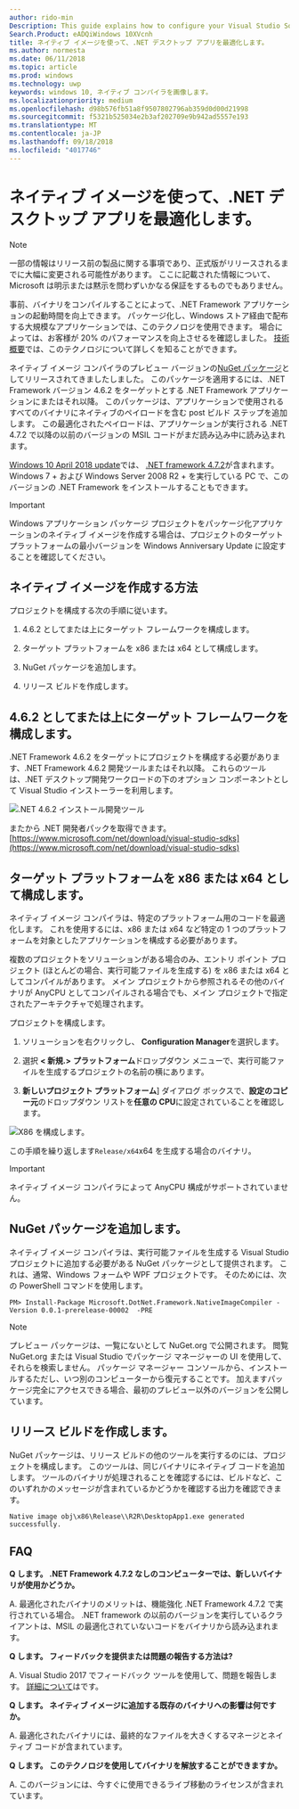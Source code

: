 ```yaml
---
author: rido-min
Description: This guide explains how to configure your Visual Studio Solution to optimize the application binaries with native images.
Search.Product: eADQiWindows 10XVcnh
title: ネイティブ イメージを使って、.NET デスクトップ アプリを最適化します。
ms.author: normesta
ms.date: 06/11/2018
ms.topic: article
ms.prod: windows
ms.technology: uwp
keywords: windows 10, ネイティブ コンパイラを画像します。
ms.localizationpriority: medium
ms.openlocfilehash: d98b576fb51a8f9507802796ab359d0d00d21998
ms.sourcegitcommit: f5321b525034e2b3af202709e9b942ad5557e193
ms.translationtype: MT
ms.contentlocale: ja-JP
ms.lasthandoff: 09/18/2018
ms.locfileid: "4017746"
---
```

# <a name="optimize-your-net-desktop-apps-with-native-images"></a>ネイティブ イメージを使って、.NET デスクトップ アプリを最適化します。

> [!NOTE]
> 一部の情報はリリース前の製品に関する事項であり、正式版がリリースされるまでに大幅に変更される可能性があります。 ここに記載された情報について、Microsoft は明示または黙示を問わずいかなる保証をするものでもありません。

事前、バイナリをコンパイルすることによって、.NET Framework アプリケーションの起動時間を向上できます。 パッケージ化し、Windows ストア経由で配布する大規模なアプリケーションでは、このテクノロジを使用できます。 場合によっては、お客様が 20% のパフォーマンスを向上させるを確認しました。 [技術概要](https://github.com/dotnet/coreclr/blob/master/Documentation/botr/readytorun-overview.md)では、このテクノロジについて詳しくを知ることができます。

ネイティブ イメージ コンパイラのプレビュー バージョンの[NuGet パッケージ](https://www.nuget.org/packages/Microsoft.DotNet.Framework.NativeImageCompiler)としてリリースされてきましたしました。 このパッケージを適用するには、.NET Framework バージョン 4.6.2 をターゲットとする .NET Framework アプリケーションにまたはそれ以降。 このパッケージは、アプリケーションで使用されるすべてのバイナリにネイティブのペイロードを含む post ビルド ステップを追加します。 この最適化されたペイロードは、アプリケーションが実行される .NET 4.7.2 で以降の以前のバージョンの MSIL コードがまだ読み込み中に読み込まれます。

[Windows 10 April 2018 update](https://blogs.windows.com/windowsexperience/2018/04/30/how-to-get-the-windows-10-april-2018-update/)では、 [.NET framework 4.7.2](https://blogs.msdn.microsoft.com/dotnet/2018/04/30/announcing-the-net-framework-4-7-2/)が含まれます。 Windows 7 + および Windows Server 2008 R2 + を実行している PC で、このバージョンの .NET Framework をインストールすることもできます。

> [!IMPORTANT]
> Windows アプリケーション パッケージ プロジェクトをパッケージ化アプリケーションのネイティブ イメージを作成する場合は、プロジェクトのターゲット プラットフォームの最小バージョンを Windows Anniversary Update に設定することを確認してください。

## <a name="how-to-produce-native-images"></a>ネイティブ イメージを作成する方法

プロジェクトを構成する次の手順に従います。

1. 4.6.2 としてまたは上にターゲット フレームワークを構成します。

2. ターゲット プラットフォームを x86 または x64 として構成します。 

3. NuGet パッケージを追加します。

4. リリース ビルドを作成します。

## <a name="configure-the-target-framework-as-462-or-above"></a>4.6.2 としてまたは上にターゲット フレームワークを構成します。

.NET Framework 4.6.2 をターゲットにプロジェクトを構成する必要があります、.NET Framework 4.6.2 開発ツールまたはそれ以降。 これらのツールは、.NET デスクトップ開発ワークロードの下のオプション コンポーネントとして Visual Studio インストーラーを利用します。

![.NET 4.6.2 インストール開発ツール](images/desktop-to-uwp/install-4.6.2-devpack.png)

またから .NET 開発者パックを取得できます。[https://www.microsoft.com/net/download/visual-studio-sdks](https://www.microsoft.com/net/download/visual-studio-sdks)

## <a name="configure-the-target-platform-as-x86-or-x64"></a>ターゲット プラットフォームを x86 または x64 として構成します。

ネイティブ イメージ コンパイラは、特定のプラットフォーム用のコードを最適化します。 これを使用するには、x86 または x64 など特定の 1 つのプラットフォームを対象としたアプリケーションを構成する必要があります。

複数のプロジェクトをソリューションがある場合のみ、エントリ ポイント プロジェクト (ほとんどの場合、実行可能ファイルを生成する) を x86 または x64 としてコンパイルがあります。 メイン プロジェクトから参照されるその他のバイナリが AnyCPU としてコンパイルされる場合でも、メイン プロジェクトで指定されたアーキテクチャで処理されます。

プロジェクトを構成します。

1. ソリューションを右クリックし、 **Configuration Manager**を選択します。

2. 選択 **< 新規.>** **プラットフォーム**ドロップダウン メニューで、実行可能ファイルを生成するプロジェクトの名前の横にあります。

3. **新しいプロジェクト プラットフォーム**] ダイアログ ボックスで、**設定のコピー元**のドロップダウン リストを**任意の CPU**に設定されていることを確認します。

![X86 を構成します。](images/desktop-to-uwp/configure-x86.png)

この手順を繰り返します`Release/x64`x64 を生成する場合のバイナリ。

>[!IMPORTANT]
> ネイティブ イメージ コンパイラによって AnyCPU 構成がサポートされていません。

## <a name="add-the-nuget-packages"></a>NuGet パッケージを追加します。

ネイティブ イメージ コンパイラは、実行可能ファイルを生成する Visual Studio プロジェクトに追加する必要がある NuGet パッケージとして提供されます。 これは、通常、Windows フォームや WPF プロジェクトです。 そのためには、次の PowerShell コマンドを使用します。

```PS
PM> Install-Package Microsoft.DotNet.Framework.NativeImageCompiler -Version 0.0.1-prerelease-00002  -PRE
```

> [!NOTE]
> プレビュー パッケージは、一覧にないとして NuGet.org で公開されます。 閲覧 NuGet.org または Visual Studio でパッケージ マネージャーの UI を使用して、それらを検索しません。 パッケージ マネージャー コンソールから、インストールするただし、いつ別のコンピューターから復元することです。 加えますパッケージ完全にアクセスできる場合、最初のプレビュー以外のバージョンを公開しています。

## <a name="create-a-release-build"></a>リリース ビルドを作成します。

NuGet パッケージは、リリース ビルドの他のツールを実行するのには、プロジェクトを構成します。 このツールは、同じバイナリにネイティブ コードを追加します。
ツールのバイナリが処理されることを確認するには、ビルドなど、このいずれかのメッセージが含まれているかどうかを確認する出力を確認できます。

```
Native image obj\x86\Release\\R2R\DesktopApp1.exe generated successfully.
```

## <a name="faq"></a>FAQ

**Q します。 .NET Framework 4.7.2 なしのコンピューターでは、新しいバイナリが使用かどうか。**

A. 最適化されたバイナリのメリットは、機能強化 .NET Framework 4.7.2 で実行されている場合。 .NET framework の以前のバージョンを実行しているクライアントは、MSIL の最適化されていないコードをバイナリから読み込まれます。

**Q します。 フィードバックを提供または問題の報告する方法は?**

A. Visual Studio 2017 でフィードバック ツールを使用して、問題を報告します。 [詳細について](https://docs.microsoft.com/visualstudio/ide/how-to-report-a-problem-with-visual-studio-2017)はです。

**Q します。 ネイティブ イメージに追加する既存のバイナリへの影響は何ですか。**

A. 最適化されたバイナリには、最終的なファイルを大きくするマネージとネイティブ コードが含まれています。

**Q します。 このテクノロジを使用してバイナリを解放することができますか。**

A. このバージョンには、今すぐに使用できるライブ移動のライセンスが含まれています。
